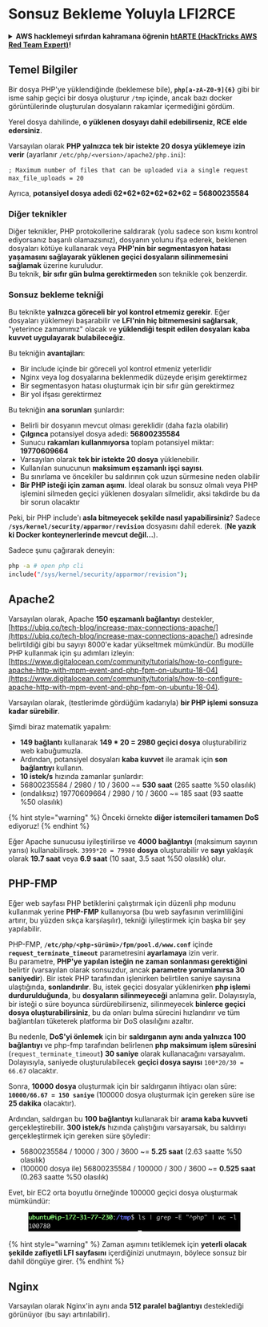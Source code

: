 # Sonsuz Bekleme Yoluyla LFI2RCE

<details>

<summary><strong>AWS hacklemeyi sıfırdan kahramana öğrenin</strong> <a href="https://training.hacktricks.xyz/courses/arte"><strong>htARTE (HackTricks AWS Red Team Expert)</strong></a><strong>!</strong></summary>

HackTricks'ı desteklemenin diğer yolları:

* **Şirketinizi HackTricks'te reklamını görmek istiyorsanız** veya **HackTricks'i PDF olarak indirmek istiyorsanız** [**ABONELİK PLANLARI**]'na (https://github.com/sponsors/carlospolop) göz atın!
* [**Resmi PEASS & HackTricks ürünlerini**](https://peass.creator-spring.com) edinin
* [**The PEASS Family**]'yi (https://opensea.io/collection/the-peass-family) keşfedin, özel [**NFT'lerimiz**]'i (https://opensea.io/collection/the-peass-family) içeren koleksiyonumuz
* **Katılın** 💬 [**Discord grubumuza**](https://discord.gg/hRep4RUj7f) veya [**telegram grubumuza**](https://t.me/peass) veya bizi **Twitter** 🐦 [**@carlospolopm**](https://twitter.com/hacktricks\_live)** takip edin.**
* **Hacking püf noktalarınızı paylaşarak PR'lar göndererek** [**HackTricks**](https://github.com/carlospolop/hacktricks) ve [**HackTricks Cloud**](https://github.com/carlospolop/hacktricks-cloud) github depolarına katkıda bulunun.

</details>

## Temel Bilgiler

Bir dosya PHP'ye yüklendiğinde (beklemese bile), **`php[a-zA-Z0-9]{6}`** gibi bir isme sahip geçici bir dosya oluşturur `/tmp` içinde, ancak bazı docker görüntülerinde oluşturulan dosyaların rakamlar içermediğini gördüm.

Yerel dosya dahilinde, **o yüklenen dosyayı dahil edebilirseniz, RCE elde edersiniz**.

Varsayılan olarak **PHP yalnızca tek bir istekte 20 dosya yüklemeye izin verir** (ayarlanır `/etc/php/<version>/apache2/php.ini`):
```
; Maximum number of files that can be uploaded via a single request
max_file_uploads = 20
```
Ayrıca, **potansiyel dosya adedi 62\*62\*62\*62\*62\*62 = 56800235584**

### Diğer teknikler

Diğer teknikler, PHP protokollerine saldırarak (yolu sadece son kısmı kontrol ediyorsanız başarılı olamazsınız), dosyanın yolunu ifşa ederek, beklenen dosyaları kötüye kullanarak veya **PHP'nin bir segmentasyon hatası yaşamasını sağlayarak yüklenen geçici dosyaların silinmemesini sağlamak** üzerine kuruludur.\
Bu teknik, **bir sıfır gün bulma gerektirmeden** son teknikle çok benzerdir.

### Sonsuz bekleme tekniği

Bu teknikte **yalnızca göreceli bir yol kontrol etmemiz gerekir**. Eğer dosyaları yüklemeyi başarabilir ve **LFI'nin hiç bitmemesini sağlarsak**, "yeterince zamanımız" olacak ve **yüklendiği tespit edilen dosyaları** **kaba kuvvet uygulayarak bulabileceğiz**.

Bu tekniğin **avantajları**:

* Bir include içinde bir göreceli yol kontrol etmeniz yeterlidir
* Nginx veya log dosyalarına beklenmedik düzeyde erişim gerektirmez
* Bir segmentasyon hatası oluşturmak için bir sıfır gün gerektirmez
* Bir yol ifşası gerektirmez

Bu tekniğin **ana sorunları** şunlardır:

* Belirli bir dosyanın mevcut olması gereklidir (daha fazla olabilir)
* **Çılgınca** potansiyel dosya adedi: **56800235584**
* Sunucu **rakamları kullanmıyorsa** toplam potansiyel miktar: **19770609664**
* Varsayılan olarak **tek bir istekte 20 dosya** yüklenebilir.
* Kullanılan sunucunun **maksimum eşzamanlı işçi sayısı**.
* Bu sınırlama ve öncekiler bu saldırının çok uzun sürmesine neden olabilir
* **Bir PHP isteği için zaman aşımı**. İdeal olarak bu sonsuz olmalı veya PHP işlemini silmeden geçici yüklenen dosyaları silmelidir, aksi takdirde bu da bir sorun olacaktır

Peki, bir PHP include'ı **asla bitmeyecek şekilde nasıl yapabilirsiniz**? Sadece **`/sys/kernel/security/apparmor/revision`** dosyasını dahil ederek. (**Ne yazık ki Docker konteynerlerinde mevcut değil...**).

Sadece şunu çağırarak deneyin:
```bash
php -a # open php cli
include("/sys/kernel/security/apparmor/revision");
```
## Apache2

Varsayılan olarak, Apache **150 eşzamanlı bağlantıyı** destekler, [https://ubiq.co/tech-blog/increase-max-connections-apache/](https://ubiq.co/tech-blog/increase-max-connections-apache/) adresinde belirtildiği gibi bu sayıyı 8000'e kadar yükseltmek mümkündür. Bu modülle PHP kullanmak için şu adımları izleyin: [https://www.digitalocean.com/community/tutorials/how-to-configure-apache-http-with-mpm-event-and-php-fpm-on-ubuntu-18-04](https://www.digitalocean.com/community/tutorials/how-to-configure-apache-http-with-mpm-event-and-php-fpm-on-ubuntu-18-04).

Varsayılan olarak, (testlerimde gördüğüm kadarıyla) **bir PHP işlemi sonsuza kadar sürebilir**.

Şimdi biraz matematik yapalım:

* **149 bağlantı** kullanarak **149 \* 20 = 2980 geçici dosya** oluşturabiliriz web kabuğumuzla.
* Ardından, potansiyel dosyaları **kaba kuvvet** ile aramak için **son bağlantıyı** kullanın.
* **10 istek/s** hızında zamanlar şunlardır:
* 56800235584 / 2980 / 10 / 3600 \~= **530 saat** (265 saatte %50 olasılık)
* (ondalıksız) 19770609664 / 2980 / 10 / 3600 \~= 185 saat (93 saatte %50 olasılık)

{% hint style="warning" %}
Önceki örnekte **diğer istemcileri tamamen DoS** ediyoruz!
{% endhint %}

Eğer Apache sunucusu iyileştirilirse ve **4000 bağlantıyı** (maksimum sayının yarısı) kullanabilirsek. `3999*20 = 79980` **dosya** oluşturabilir ve **sayı** yaklaşık olarak **19.7 saat** veya **6.9 saat** (10 saat, 3.5 saat %50 olasılık) olur.

## PHP-FMP

Eğer web sayfası PHP betiklerini çalıştırmak için düzenli php modunu kullanmak yerine **PHP-FMP** kullanıyorsa (bu web sayfasının verimliliğini artırır, bu yüzden sıkça karşılaşılır), tekniği iyileştirmek için başka bir şey yapılabilir.

PHP-FMP, **`/etc/php/<php-sürümü>/fpm/pool.d/www.conf`** içinde **`request_terminate_timeout`** parametresini **ayarlamaya** izin verir.\
Bu parametre, **PHP'ye yapılan isteğin** **ne zaman sonlanması gerektiğini** belirtir (varsayılan olarak sonsuzdur, ancak **parametre yorumlanırsa 30 saniyedir**). Bir istek PHP tarafından işlenirken belirtilen saniye sayısına ulaştığında, **sonlandırılır**. Bu, istek geçici dosyalar yüklenirken **php işlemi durdurulduğunda**, bu **dosyaların silinmeyeceği** anlamına gelir. Dolayısıyla, bir isteği o süre boyunca sürdürebilirseniz, silinmeyecek **binlerce geçici dosya oluşturabilirsiniz**, bu da onları bulma sürecini hızlandırır ve tüm bağlantıları tüketerek platforma bir DoS olasılığını azaltır.

Bu nedenle, **DoS'yi önlemek** için bir **saldırganın aynı anda yalnızca 100 bağlantıyı** ve php-fmp tarafından belirlenen **php maksimum işlem süresini** (`request_terminate_timeout`**)** **30 saniye** olarak kullanacağını varsayalım. Dolayısıyla, saniyede oluşturulabilecek **geçici dosya sayısı** `100*20/30 = 66.67` olacaktır.

Sonra, **10000 dosya** oluşturmak için bir saldırganın ihtiyacı olan süre: **`10000/66.67 = 150 saniye`** (100000 dosya oluşturmak için gereken süre ise **25 dakika** olacaktır).

Ardından, saldırgan bu **100 bağlantıyı** kullanarak bir **arama kaba kuvveti** gerçekleştirebilir. **300 istek/s** hızında çalıştığını varsayarsak, bu saldırıyı gerçekleştirmek için gereken süre şöyledir:

* 56800235584 / 10000 / 300 / 3600 \~= **5.25 saat** (2.63 saatte %50 olasılık)
* (100000 dosya ile) 56800235584 / 100000 / 300 / 3600 \~= **0.525 saat** (0.263 saatte %50 olasılık)

Evet, bir EC2 orta boyutlu örneğinde 100000 geçici dosya oluşturmak mümkündür:

<figure><img src="../../.gitbook/assets/image (240).png" alt=""><figcaption></figcaption></figure>

{% hint style="warning" %}
Zaman aşımını tetiklemek için **yeterli olacak şekilde zafiyetli LFI sayfasını** içerdiğinizi unutmayın, böylece sonsuz bir dahil döngüye girer.
{% endhint %}

## Nginx

Varsayılan olarak Nginx'in aynı anda **512 paralel bağlantıyı** desteklediği görünüyor (bu sayı artırılabilir).
